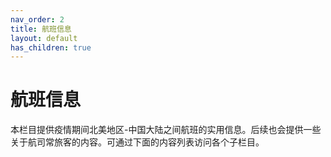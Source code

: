 ```yaml
---
nav_order: 2
title: 航班信息
layout: default
has_children: true
---
```

# 航班信息

本栏目提供疫情期间北美地区-中国大陆之间航班的实用信息。后续也会提供一些关于航司常旅客的内容。可通过下面的内容列表访问各个子栏目。
